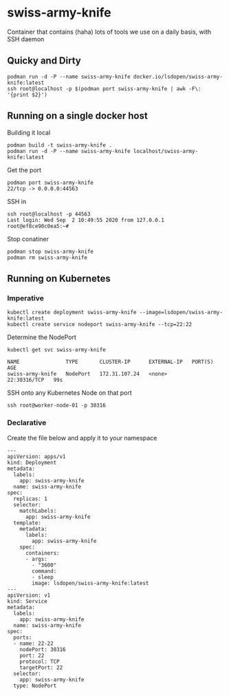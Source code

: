 # swiss-army-knife
Container that contains (haha) lots of tools we use on a daily basis, with SSH daemon

## Quicky and Dirty
```
podman run -d -P --name swiss-army-knife docker.io/lsdopen/swiss-army-knife:latest
ssh root@localhost -p $(podman port swiss-army-knife | awk -F\: '{print $2}')
```

## Running on a single docker host

Building it local
```
podman build -t swiss-army-knife .
podman run -d -P --name swiss-army-knife localhost/swiss-army-knife:latest
```

Get the port
```
podman port swiss-army-knife
22/tcp -> 0.0.0.0:44563
```

SSH in
```
ssh root@localhost -p 44563
Last login: Wed Sep  2 10:49:55 2020 from 127.0.0.1
root@ef8ce90c0ea5:~# 
```

Stop conatiner
```
podman stop swiss-army-knife
podman rm swiss-army-knife
```

## Running on Kubernetes

### Imperative

```
kubectl create deployment swiss-army-knife --image=lsdopen/swiss-army-knife:latest
kubectl create service nodeport swiss-army-knife --tcp=22:22
```

Determine the NodePort
```
kubectl get svc swiss-army-knife

NAME               TYPE       CLUSTER-IP      EXTERNAL-IP   PORT(S)        AGE
swiss-army-knife   NodePort   172.31.107.24   <none>        22:30316/TCP   99s
```

SSH onto any Kubernetes Node on that port
```
ssh root@worker-node-01 -p 30316
```

### Declarative

Create the file below and apply it to your namespace
```
---
apiVersion: apps/v1
kind: Deployment
metadata:
  labels:
    app: swiss-army-knife
  name: swiss-army-knife
spec:
  replicas: 1
  selector:
    matchLabels:
      app: swiss-army-knife
  template:
    metadata:
      labels:
        app: swiss-army-knife
    spec:
      containers:
      - args:
        - "3600"
        command:
        - sleep
        image: lsdopen/swiss-army-knife:latest
---
apiVersion: v1
kind: Service
metadata:
  labels:
    app: swiss-army-knife
  name: swiss-army-knife
spec:
  ports:
  - name: 22-22
    nodePort: 30316
    port: 22
    protocol: TCP
    targetPort: 22
  selector:
    app: swiss-army-knife
  type: NodePort
```
